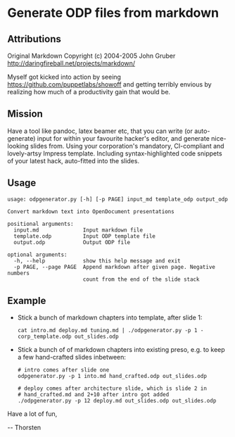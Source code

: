 # Generate ODP files from markdown

## Attributions

Original Markdown Copyright (c) 2004-2005 John Gruber
http://daringfireball.net/projects/markdown/

Myself got kicked into action by seeing
https://github.com/puppetlabs/showoff and getting terribly envious by
realizing how much of a productivity gain that would be.

## Mission

Have a tool like pandoc, latex beamer etc, that you can write (or
auto-generate) input for within your favourite hacker's editor, and
generate nice-looking slides from. Using your corporation's mandatory,
CI-compliant and lovely-artsy Impress template. Including
syntax-highlighted code snippets of your latest hack, auto-fitted into
the slides.

## Usage

    usage: odpgenerator.py [-h] [-p PAGE] input_md template_odp output_odp
    
    Convert markdown text into OpenDocument presentations
    
    positional arguments:
      input.md              Input markdown file
      template.odp          Input ODP template file
      output.odp            Output ODP file
    
    optional arguments:
      -h, --help            show this help message and exit
      -p PAGE, --page PAGE  Append markdown after given page. Negative numbers
                            count from the end of the slide stack

## Example

* Stick a bunch of markdown chapters into template, after slide 1:

      cat intro.md deploy.md tuning.md | ./odpgenerator.py -p 1 - corp_template.odp out_slides.odp

* Stick a bunch of of markdown chapters into existing preso, e.g. to
  keep a few hand-crafted slides inbetween:

      # intro comes after slide one
      odpgenerator.py -p 1 into.md hand_crafted.odp out_slides.odp
      
      # deploy comes after architecture slide, which is slide 2 in
      # hand_crafted.md and 2+10 after intro got added
      ./odpgenerator.py -p 12 deploy.md out_slides.odp out_slides.odp

Have a lot of fun,

-- Thorsten
